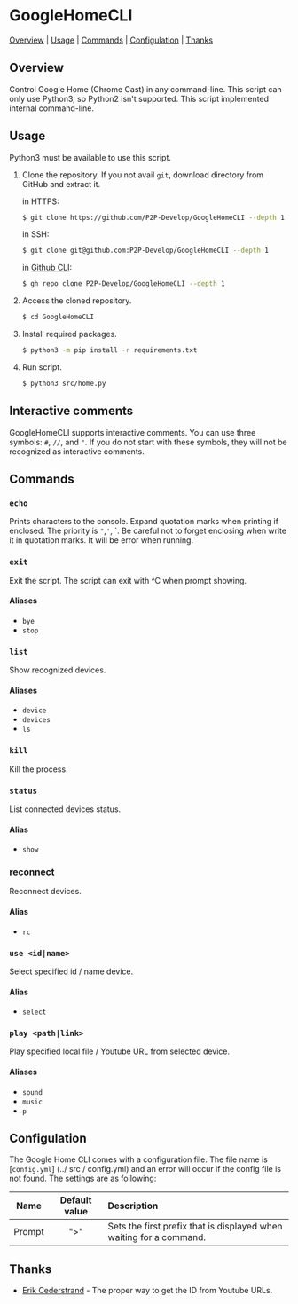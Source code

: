 # GoogleHomeCLI

[Overview](#overview) | [Usage](#usage) | [Commands](#commands) | [Configulation](#configulation) | [Thanks](#thanks)

## Overview

Control Google Home (Chrome Cast) in any command-line.
This script can only use Python3, so Python2 isn't supported.
This script implemented internal command-line.

## Usage

Python3 must be available to use this script.

1. Clone the repository.
   If you not avail `git`, download directory from GitHub and extract it.

    in HTTPS:

    ```bash
    $ git clone https://github.com/P2P-Develop/GoogleHomeCLI --depth 1
    ```

    in SSH:

    ```bash
    $ git clone git@github.com:P2P-Develop/GoogleHomeCLI --depth 1
    ```

    in [Github CLI](https://github.com/cli/cli):

    ```bash
    $ gh repo clone P2P-Develop/GoogleHomeCLI --depth 1
    ```

2. Access the cloned repository.

    ```bash
    $ cd GoogleHomeCLI
    ```

3. Install required packages.

    ```bash
    $ python3 -m pip install -r requirements.txt
    ```

4. Run script.
    ```bash
    $ python3 src/home.py
    ```

## Interactive comments

GoogleHomeCLI supports interactive comments.
You can use three symbols: `#`, `//`, and `"`.
If you do not start with these symbols, they will not be recognized as interactive comments.

## Commands

### `echo`

Prints characters to the console.
Expand quotation marks when printing if enclosed. The priority is `"`,`'`, \`.
Be careful not to forget enclosing when write it in quotation marks. It will be error when running.

### `exit`

Exit the script.
The script can exit with ^C when prompt showing.

#### Aliases

-   `bye`
-   `stop`

### `list`

Show recognized devices.

#### Aliases

-   `device`
-   `devices`
-   `ls`

### `kill`

Kill the process.

### `status`

List connected devices status.

#### Alias

-   `show`

### reconnect

Reconnect devices.

#### Alias

-   `rc`

### `use <id|name>`

Select specified id / name device.

#### Alias

-   `select`

### `play <path|link>`

Play specified local file / Youtube URL from selected device.

#### Aliases

-   `sound`
-   `music`
-   `p`

## Configulation

The Google Home CLI comes with a configuration file.
The file name is [`config.yml`] (../ src / config.yml) and an error will occur if the config file is not found.
The settings are as following:

|  Name  | Default value | Description                                                         |
| :----: | :-----------: | :------------------------------------------------------------------ |
| Prompt |      ">"      | Sets the first prefix that is displayed when waiting for a command. |

## Thanks

-   [Erik Cederstrand](https://stackoverflow.com/questions/4356538/how-can-i-extract-video-id-from-youtubes-link-in-python) - The proper way to get the ID from Youtube URLs.
